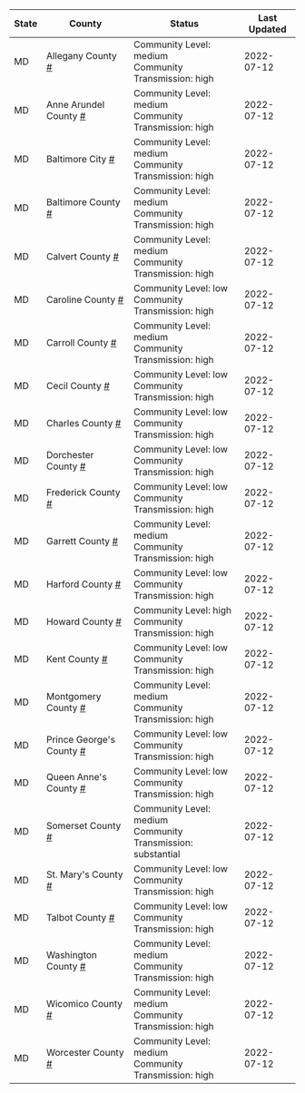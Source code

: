 State | County | Status | Last Updated
--- | --- | --- | --- 
MD | Allegany County <a href="#allegany_county">#</a> | <a name="allegany_county"></a>Community Level: medium<br/>Community Transmission: high | 2022-07-12
MD | Anne Arundel County <a href="#anne_arundel_county">#</a> | <a name="anne_arundel_county"></a>Community Level: medium<br/>Community Transmission: high | 2022-07-12
MD | Baltimore City <a href="#baltimore_city">#</a> | <a name="baltimore_city"></a>Community Level: medium<br/>Community Transmission: high | 2022-07-12
MD | Baltimore County <a href="#baltimore_county">#</a> | <a name="baltimore_county"></a>Community Level: medium<br/>Community Transmission: high | 2022-07-12
MD | Calvert County <a href="#calvert_county">#</a> | <a name="calvert_county"></a>Community Level: medium<br/>Community Transmission: high | 2022-07-12
MD | Caroline County <a href="#caroline_county">#</a> | <a name="caroline_county"></a>Community Level: low<br/>Community Transmission: high | 2022-07-12
MD | Carroll County <a href="#carroll_county">#</a> | <a name="carroll_county"></a>Community Level: medium<br/>Community Transmission: high | 2022-07-12
MD | Cecil County <a href="#cecil_county">#</a> | <a name="cecil_county"></a>Community Level: low<br/>Community Transmission: high | 2022-07-12
MD | Charles County <a href="#charles_county">#</a> | <a name="charles_county"></a>Community Level: low<br/>Community Transmission: high | 2022-07-12
MD | Dorchester County <a href="#dorchester_county">#</a> | <a name="dorchester_county"></a>Community Level: low<br/>Community Transmission: high | 2022-07-12
MD | Frederick County <a href="#frederick_county">#</a> | <a name="frederick_county"></a>Community Level: low<br/>Community Transmission: high | 2022-07-12
MD | Garrett County <a href="#garrett_county">#</a> | <a name="garrett_county"></a>Community Level: medium<br/>Community Transmission: high | 2022-07-12
MD | Harford County <a href="#harford_county">#</a> | <a name="harford_county"></a>Community Level: low<br/>Community Transmission: high | 2022-07-12
MD | Howard County <a href="#howard_county">#</a> | <a name="howard_county"></a>Community Level: high<br/>Community Transmission: high | 2022-07-12
MD | Kent County <a href="#kent_county">#</a> | <a name="kent_county"></a>Community Level: low<br/>Community Transmission: high | 2022-07-12
MD | Montgomery County <a href="#montgomery_county">#</a> | <a name="montgomery_county"></a>Community Level: medium<br/>Community Transmission: high | 2022-07-12
MD | Prince George's County <a href="#prince_george's_county">#</a> | <a name="prince_george's_county"></a>Community Level: low<br/>Community Transmission: high | 2022-07-12
MD | Queen Anne's County <a href="#queen_anne's_county">#</a> | <a name="queen_anne's_county"></a>Community Level: low<br/>Community Transmission: high | 2022-07-12
MD | Somerset County <a href="#somerset_county">#</a> | <a name="somerset_county"></a>Community Level: medium<br/>Community Transmission: substantial | 2022-07-12
MD | St. Mary's County <a href="#st._mary's_county">#</a> | <a name="st._mary's_county"></a>Community Level: low<br/>Community Transmission: high | 2022-07-12
MD | Talbot County <a href="#talbot_county">#</a> | <a name="talbot_county"></a>Community Level: low<br/>Community Transmission: high | 2022-07-12
MD | Washington County <a href="#washington_county">#</a> | <a name="washington_county"></a>Community Level: medium<br/>Community Transmission: high | 2022-07-12
MD | Wicomico County <a href="#wicomico_county">#</a> | <a name="wicomico_county"></a>Community Level: medium<br/>Community Transmission: high | 2022-07-12
MD | Worcester County <a href="#worcester_county">#</a> | <a name="worcester_county"></a>Community Level: medium<br/>Community Transmission: high | 2022-07-12
